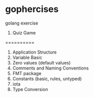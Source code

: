 # gophercises
golang exercise

1. Quiz Game

==========

1. Application Structure
2. Variable Basic
3. Zero values (default values)
4. Comments and Naming Conventions
5. FMT package
6. Constants (basic, rules, untyped)
7. iota
8. Type Conversion


